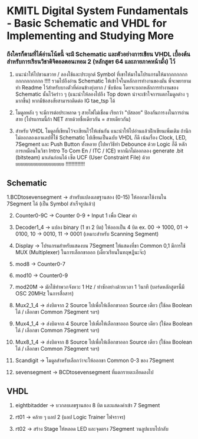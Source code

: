 # KMITL Digital System Fundamentals - Basic Schematic and VHDL for Implementing and Studying More

### ถึงใครก็ตามที่ได้อ่านโน้ตนี้ จะมี Schematic และตัวอย่างการเขียน  VHDL เบื้องต้นสำหรับการเรียนวิชาดิจิตอลตอนเทอม 2 (หลักสูตร 64 และภายภาคหน้ามั้ง) ไว้

1. แนะนำให้ไปขวนขวาย / ลองใช้และประยุกต์ Symbol ที่เขาให้มาในโปรแกรมให้มากกกกกกกกกกกกกกกกก !!!! รวมไปถึงอ่าน Schematic ให้เข้าใจในหลักการทำงานของมัน พี่จะพยายามทำ Readme ไว้สำหรับบางตัวที่ค่อนข้างยุ่งยาก / ซับซ้อน  โดยจะบอกหลักการทำงานของ Schematic นั้นไว้คร่าว ๆ (แนะนำให้ลองไปถึง  Top down น่าจะเข้าใจการแตกโมดูลต่าง ๆ มากขึ้น) หากมีข้อสงสัยสามารถติดต่อ IG tae_tsp ได้
   
2. โมดูลหลัง ๆ จะมีการต่อประหลาด ๆ สายไฟไม่เชื่อม เรียกว่า "บัสลอย" ป้องกันการงงในการอ่านสาย (โปรแกรมนี้ถ้า NET สายด้วยชื่อเดียวกัน = สายเดียวกัน)

3. สำหรับ VHDL โมดูลที่เขียนไว้จะเขียนไว้ให้เช่นกัน แนะนำให้ไปอ่านแล้วฝึกเขียนเพิ่มเติม ถ้านึกไม่ออกลองเอาแลปที่ใช้ Schematic ไปเขียนเป็นฉบับ VHDL ก็ดี เน้นเรื่อง  Clock, LED, 7Segment และ Push Button ทั้งหลาย (ไปหาวิธีทำ Debounce ด้วย Logic ก็ดี หลักการเหมือนในวิชา Intro To Com En / ITC / ICE) หากนึกไม่ออกลอง generate .bit (bitsteam) มาเล่นก่อนได้ เซ็ต UCF (User Constraint File) ด้วยยยยยยยยยยยยยยยยยยยย !!!!!!!!!!!!!

## Schematic
1.BCDtosevensegment -> สำหรับแปลงเลขฐานสอง (0-15) ให้ออกมาใช้งานใน 7Segment ได้ (เป็น Symbol สำเร็จรูปแล้ว)

2. Counter0-9C -> Counter 0-9 + Input 1 เพื่อ Clear ค่า
   
3. Decoder1_4 -> แปลง binary (1 ขา 2 บิต) ให้ออกเป็น 4 บิต ex. 00 -> 1000, 01 -> 0100, 10 -> 0010, 11 -> 0001 (เหมาะสำหรับ Scanning Segment)
   
4. Display -> โปรแกรมสำหรับแสดงบน 7Segment ให้แสดงที่ขา Common 0,1 มีการใช้ MUX (Multiplexer) ในการเลือกขาออก (เดี๋ยวเรียนในทฤษฎีนะจ๊ะ)
   
5. mod8 -> Counter0-7
   
6. mod10 -> Counter0-9
   
7. mod20M -> มักใช้ทำพวกจังหวะ 1 Hz / ทำซักอย่างด้วยเวลา 1 วินาที (บอร์ดหลักสูตรนี้มี OSC 20MHz ในการสื่อสาร)
   
8. Mux2_1_4 -> ส่งบิตจาก 2 Source ไปเพื่อให้เลือกขาออก Source เดียว (ใช้ลด Boolean ได้ / เลือกขา Common 7Segment ฯลฯ)
   
9. Mux4_1_4 -> ส่งบิตจาก 4 Source ไปเพื่อให้เลือกขาออก Source เดียว (ใช้ลด Boolean ได้ / เลือกขา Common 7Segment ฯลฯ)
    
10. Mux8_1_4 -> ส่งบิตจาก 8 Source ไปเพื่อให้เลือกขาออก Source เดียว (ใช้ลด Boolean ได้ / เลือกขา Common 7Segment ฯลฯ)
    
11. Scandigit -> โมดูลสำหรับเลือกว่าจะให้ออกขา Common 0-3 ของ 7Segment
    
12. sevensegment -> BCDtosevensegment ที่แตกรายละเอียดลงไป

## VHDL
1. eightbitadder -> บวกลบเลขฐานสอง 8 บิต และแสดงค่าเข้า 7 Segment
   
2. rt01 -> คล้าย ๆ แลป 2 (แลป Logic Trainer ไฟจราจร)
   
3. rt02 -> สร้าง Stage ให้หลอด LED และจุดตรง 7Segment วนลูปแบบไปกลับ
